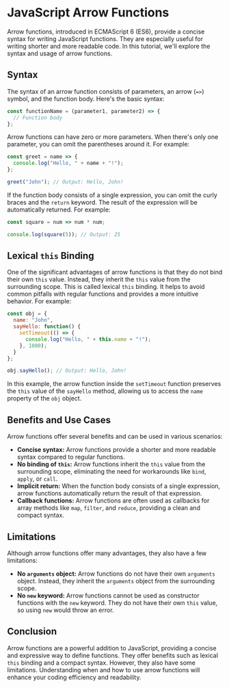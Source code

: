 # JavaScript Arrow Functions

Arrow functions, introduced in ECMAScript 6 (ES6), provide a concise syntax for writing JavaScript functions. They are especially useful for writing shorter and more readable code. In this tutorial, we'll explore the syntax and usage of arrow functions.

## Syntax

The syntax of an arrow function consists of parameters, an arrow (`=>`) symbol, and the function body. Here's the basic syntax:

```javascript
const functionName = (parameter1, parameter2) => {
  // Function body
};
```

Arrow functions can have zero or more parameters. When there's only one parameter, you can omit the parentheses around it. For example:

```javascript
const greet = name => {
  console.log("Hello, " + name + "!");
};

greet("John"); // Output: Hello, John!
```

If the function body consists of a single expression, you can omit the curly braces and the `return` keyword. The result of the expression will be automatically returned. For example:

```javascript
const square = num => num * num;

console.log(square(5)); // Output: 25
```

## Lexical `this` Binding

One of the significant advantages of arrow functions is that they do not bind their own `this` value. Instead, they inherit the `this` value from the surrounding scope. This is called lexical `this` binding. It helps to avoid common pitfalls with regular functions and provides a more intuitive behavior. For example:

```javascript
const obj = {
  name: "John",
  sayHello: function() {
    setTimeout(() => {
      console.log("Hello, " + this.name + "!");
    }, 1000);
  }
};

obj.sayHello(); // Output: Hello, John!
```

In this example, the arrow function inside the `setTimeout` function preserves the `this` value of the `sayHello` method, allowing us to access the `name` property of the `obj` object.

## Benefits and Use Cases

Arrow functions offer several benefits and can be used in various scenarios:

- **Concise syntax:** Arrow functions provide a shorter and more readable syntax compared to regular functions.
- **No binding of `this`:** Arrow functions inherit the `this` value from the surrounding scope, eliminating the need for workarounds like `bind`, `apply`, or `call`.
- **Implicit return:** When the function body consists of a single expression, arrow functions automatically return the result of that expression.
- **Callback functions:** Arrow functions are often used as callbacks for array methods like `map`, `filter`, and `reduce`, providing a clean and compact syntax.

## Limitations

Although arrow functions offer many advantages, they also have a few limitations:

- **No `arguments` object:** Arrow functions do not have their own `arguments` object. Instead, they inherit the `arguments` object from the surrounding scope.
- **No `new` keyword:** Arrow functions cannot be used as constructor functions with the `new` keyword. They do not have their own `this` value, so using `new` would throw an error.

## Conclusion

Arrow functions are a powerful addition to JavaScript, providing a concise and expressive way to define functions. They offer benefits such as lexical `this` binding and a compact syntax. However, they also have some limitations. Understanding when and how to use arrow functions will enhance your coding efficiency and readability.
